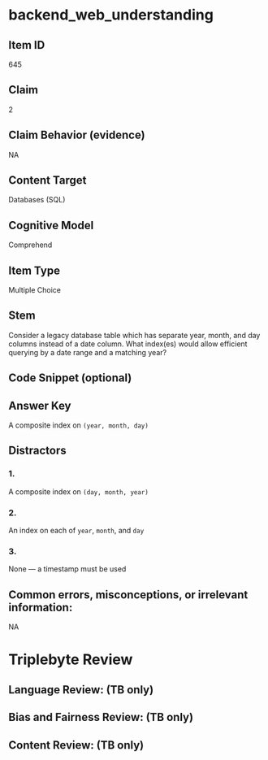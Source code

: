 # backend_web_understanding

## Item ID
645

## Claim
2

## Claim Behavior (evidence)
NA

## Content Target
Databases (SQL)

## Cognitive Model
Comprehend

## Item Type
Multiple Choice

## Stem
Consider a legacy database table which has separate year, month, and day columns instead of a date column.  What index(es) would allow efficient querying by a date range and a matching year?

## Code Snippet (optional)


## Answer Key
A composite index on `(year, month, day)`

## Distractors

### 1.
A composite index on `(day, month, year)`

### 2.
An index on each of `year`, `month`, and `day`

### 3.
None — a timestamp must be used

## Common errors, misconceptions, or irrelevant information:
NA

# Triplebyte Review


## Language Review: (TB only)


## Bias and Fairness Review: (TB only)


## Content Review: (TB only)


